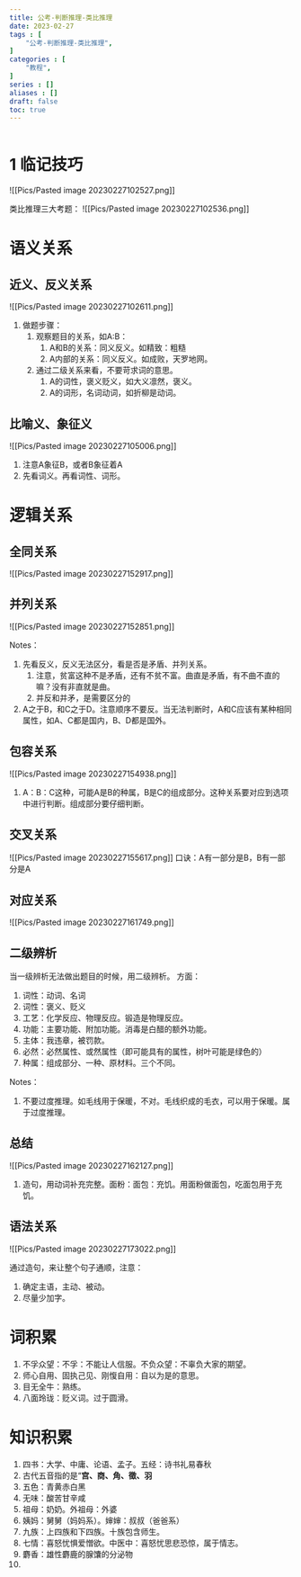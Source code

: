 ```yaml
---
title: 公考-判断推理-类比推理
date: 2023-02-27
tags : [
	"公考-判断推理-类比推理",
]
categories : [
	"教程",
]
series : []
aliases : []
draft: false
toc: true
---
```



```toc
```

# 1 临记技巧


![[Pics/Pasted image 20230227102527.png]]

类比推理三大考题：
![[Pics/Pasted image 20230227102536.png]]

# 语义关系

## 近义、反义关系

![[Pics/Pasted image 20230227102611.png]]

1. 做题步骤：
	1. 观察题目的关系，如A:B：
		1. A和B的关系：同义反义。如精致：粗糙
		2. A内部的关系：同义反义。如成败，天罗地网。
	2. 通过二级关系来看，不要苛求词的意思。
		1. A的词性，褒义贬义，如大义凛然，褒义。
		2. A的词形，名词动词，如折柳是动词。

## 比喻义、象征义
![[Pics/Pasted image 20230227105006.png]]

1. 注意A象征B，或者B象征着A
2. 先看词义。再看词性、词形。


# 逻辑关系
## 全同关系

![[Pics/Pasted image 20230227152917.png]]
## 并列关系
![[Pics/Pasted image 20230227152851.png]]

Notes：
1. 先看反义，反义无法区分，看是否是矛盾、并列关系。
	1. 注意，贫富这种不是矛盾，还有不贫不富。曲直是矛盾，有不曲不直的嘛？没有非直就是曲。
	2. 并反和并矛，是需要区分的
2. A之于B，和C之于D。注意顺序不要反。当无法判断时，A和C应该有某种相同属性，如A、C都是国内，B、D都是国外。

## 包容关系

![[Pics/Pasted image 20230227154938.png]]

1. A：B：C这种，可能A是B的种属，B是C的组成部分。这种关系要对应到选项中进行判断。组成部分要仔细判断。


## 交叉关系

![[Pics/Pasted image 20230227155617.png]]
口诀：A有一部分是B，B有一部分是A


## 对应关系
![[Pics/Pasted image 20230227161749.png]]

## 二级辨析
当一级辨析无法做出题目的时候，用二级辨析。
方面：
1. 词性：动词、名词
2. 词性：褒义、贬义
3. 工艺：化学反应、物理反应。锻造是物理反应。
4. 功能：主要功能、附加功能。消毒是白醋的额外功能。
5. 主体：我违章，被罚款。
6. 必然：必然属性、或然属性（即可能具有的属性，树叶可能是绿色的）
7. 种属：组成部分、一种、原材料。三个不同。

Notes：
1. 不要过度推理。如毛线用于保暖，不对。毛线织成的毛衣，可以用于保暖。属于过度推理。

## 总结
![[Pics/Pasted image 20230227162127.png]]

1. 造句，用动词补充完整。面粉：面包：充饥。用面粉做面包，吃面包用于充饥。

## 语法关系
![[Pics/Pasted image 20230227173022.png]]

通过造句，来让整个句子通顺，注意：
1. 确定主语，主动、被动。
2. 尽量少加字。

# 词积累
1. 不孚众望：不孚：不能让人信服。不负众望：不辜负大家的期望。
2. 师心自用、固执己见、刚愎自用：自以为是的意思。
3. 目无全牛：熟练。
4. 八面玲珑：贬义词。过于圆滑。

# 知识积累
1. 四书：大学、中庸、论语、孟子。五经：诗书礼易春秋
2. 古代五音指的是“**宫、商、角、徵、羽**
3. 五色：青黄赤白黑
4. 无味：酸苦甘辛咸
5. 祖母：奶奶。外祖母：外婆
6. 姨妈：舅舅（妈妈系）。婶婶：叔叔（爸爸系）
7. 九族：上四族和下四族。十族包含师生。
8. 七情：喜怒忧惧爱憎欲。中医中：喜怒忧思悲恐惊，属于情志。
9. 麝香：雄性麝鹿的腺馕的分泌物
10. 